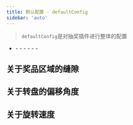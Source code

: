```yaml
---
title: 默认配置 - defaultConfig
sidebar: 'auto'
---
```


> `defaultConfig`是对抽奖插件进行整体的配置

- <Describe name="default-config?: object" mean="默认配置" />
  - <Describe name="gutter?: string | number" mean="扇形之间的缝隙" desc="默认等于 0" />
  - <Describe name="offsetDegree?: number" mean="转盘的偏移角度" desc="默认为 0 度" />
  - <Describe name="speed?: number" mean="旋转速度峰值" desc="默认为 20，建议配置范围 10 ~ 30" />
  - <Describe name="speedFunction?: string" mean="缓动函数" desc="当前版本固定为 quadratic 二次方加速，后期会提供更多可选函数" />
  - <Describe name="accelerationTime?: number" mean="开始旋转时间" desc="单位为毫秒，默认等于 2500 毫秒" />
  - <Describe name="decelerationTime?: number" mean="缓慢停止时间" desc="单位为毫秒，默认等于 2500 毫秒" />

## 关于奖品区域的缝隙

<Exhibition>
  <template v-slot:code>
    <wheel-defaultConfig1 />
  </template>
  <template v-slot:text>
    <li><code>gutter</code>属性用来控制奖品扇形区域之间的缝隙，默认等于 0</li>
    <li>这个缝隙是等距的，不会随着角度的不同而产生弧度</li>
  </template>
</Exhibition>

<RecoDemo :collapse="true">
  <template slot="code-vue">
    <<< @/.vuepress/components/wheel/defaultConfig1.vue
  </template>
</RecoDemo>

## 关于转盘的偏移角度

<Exhibition>
  <template v-slot:code>
    <wheel-defaultConfig2 />
  </template>
  <template v-slot:text>
    <li>建议配置的角度范围：<code>-360 ~ 360</code></li>
    <li>默认情况下，指针会指向扇形的中线，如果你想让其指向扇形的边缘，可以通过计算</li>
    <li>比如这个转盘有 6 个奖品，那么每个扇形就等于<code>360 / 6 = 60</code>度，所以我只需要让转盘向前旋转<code>60 / 2 = 30</code>度即可</li>
  </template>
</Exhibition>

<RecoDemo :collapse="true">
  <template slot="code-vue">
    <<< @/.vuepress/components/wheel/defaultConfig2.vue
  </template>
</RecoDemo>

## 关于旋转速度

<Exhibition>
  <template v-slot:code>
    <wheel-defaultConfig3 />
  </template>
  <template v-slot:text>
    <p>旋转总共分为三个阶段：</p>
    <li>第一阶段进行<code>加速</code>旋转，速度会从 0 加速到<code>speed</code>设置的值（默认为20），加速曲线恒定的情况下，你设置的时间越短，加速度越大</li>
    <li>第二阶段为<code>匀速</code>阶段，处于<code>加速到峰值之后 && 调用stop方法之前</code>，此时加速度恒定为<code>speed</code></li>
    <li>第三阶段会缓慢<code>减速</code>到停止，在你调用<code>stop</code>方法之后，速度会从<code>speed</code>逐渐降低到 0</li>
    <p style="font-weight: 600; color: #F56C6C">注意：当你接口的请求速度，小于等于<code>accelerationTime</code>设置的毫秒值时，会跳过第二阶段，此时你可以手动加一个定时器延缓调用<code>stop</code>的时机，以此来留出匀速的时间</p>
  </template>
</Exhibition>
